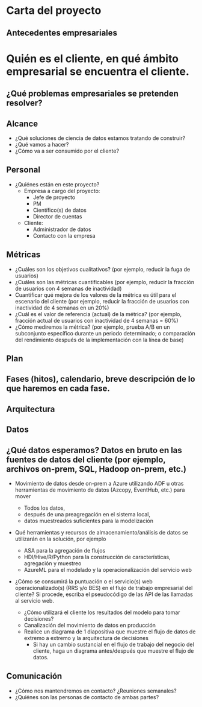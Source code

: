 # Carta del proyecto

## Antecedentes empresariales

# Quién es el cliente, en qué ámbito empresarial se encuentra el cliente.
## ¿Qué problemas empresariales se pretenden resolver?

## Alcance
* ¿Qué soluciones de ciencia de datos estamos tratando de construir?
* ¿Qué vamos a hacer?
* ¿Cómo va a ser consumido por el cliente?

## Personal
* ¿Quiénes están en este proyecto?
	* Empresa a cargo del proyecto:
		* Jefe de proyecto
		* PM
		* Científico(s) de datos
		* Director de cuentas
	* Cliente:
		* Administrador de datos
		* Contacto con la empresa
	
## Métricas
* ¿Cuáles son los objetivos cualitativos? (por ejemplo, reducir la fuga de usuarios)
* ¿Cuáles son las métricas cuantificables (por ejemplo, reducir la fracción de usuarios con 4 semanas de inactividad)
* Cuantificar qué mejora de los valores de la métrica es útil para el escenario del cliente (por ejemplo, reducir la fracción de usuarios con inactividad de 4 semanas en un 20%) 
* ¿Cuál es el valor de referencia (actual) de la métrica? (por ejemplo, fracción actual de usuarios con inactividad de 4 semanas = 60%)
* ¿Cómo mediremos la métrica? (por ejemplo, prueba A/B en un subconjunto específico durante un periodo determinado; o comparación del rendimiento después de la implementación con la línea de base)

## Plan
## Fases (hitos), calendario, breve descripción de lo que haremos en cada fase.

## Arquitectura
## Datos
  ## ¿Qué datos esperamos? Datos en bruto en las fuentes de datos del cliente (por ejemplo, archivos on-prem, SQL, Hadoop on-prem, etc.)
* Movimiento de datos desde on-prem a Azure utilizando ADF u otras herramientas de movimiento de datos (Azcopy, EventHub, etc.) para mover
  * Todos los datos, 
  * después de una preagregación en el sistema local,
  * datos muestreados suficientes para la modelización 

* Qué herramientas y recursos de almacenamiento/análisis de datos se utilizarán en la solución, por ejemplo
  * ASA para la agregación de flujos
  * HDI/Hive/R/Python para la construcción de características, agregación y muestreo
  * AzureML para el modelado y la operacionalización del servicio web
* ¿Cómo se consumirá la puntuación o el servicio(s) web operacionalizado(s) (RRS y/o BES) en el flujo de trabajo empresarial del cliente? Si procede, escriba el pseudocódigo de las API de las llamadas al servicio web.
  * ¿Cómo utilizará el cliente los resultados del modelo para tomar decisiones?
  * Canalización del movimiento de datos en producción
  * Realice un diagrama de 1 diapositiva que muestre el flujo de datos de extremo a extremo y la arquitectura de decisiones
    * Si hay un cambio sustancial en el flujo de trabajo del negocio del cliente, haga un diagrama antes/después que muestre el flujo de datos.

## Comunicación
* ¿Cómo nos mantendremos en contacto? ¿Reuniones semanales?
* ¿Quiénes son las personas de contacto de ambas partes?

